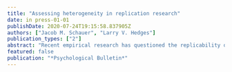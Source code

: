 ```yaml
---
title: "Assessing heterogeneity in replication research"
date: in press-01-01
publishDate: 2020-07-24T19:15:58.837905Z
authors: ["Jacob M. Schauer", "Larry V. Hedges"]
publication_types: ["2"]
abstract: "Recent empirical research has questioned the replicability of published findings in psychology. However, analyses of these studies have proceeded with conflicting definitions of what it means for a finding to replicate. In this paper, we use a meta-analytic approach to highlight different ways to define “replication failure,” and argue that analyses can focus on exploring variation among replication studies or assess whether their results contradict the findings of the original study. We then apply this framework to experiments that have been subject to systematic replications in psychology. Among these experiments, we find that fewer studies conclusively failed to replicate than previous reporting would suggest. However, this finding must be interpreted with an important caveat: even the most powerful tests for replication failure tend to have low power for these data, which means that for the majority of experiments, these analyses are inconclusive. Further, while common interpretations of the replication crisis in psychology involve underpowered initial studies overestimating an effect, in half of the findings in this data, this is reversed: the original study understates the magnitude of the effect relative to the replications and would have been well powered to detect the effects estimated by the replication studies. We conclude by suggesting that efforts to assess replication would benefit from further methodological work on designing replication studies to ensure analyses are sufficiently sensitive."
featured: false
publication: "*Psychological Bulletin*"
---
```


